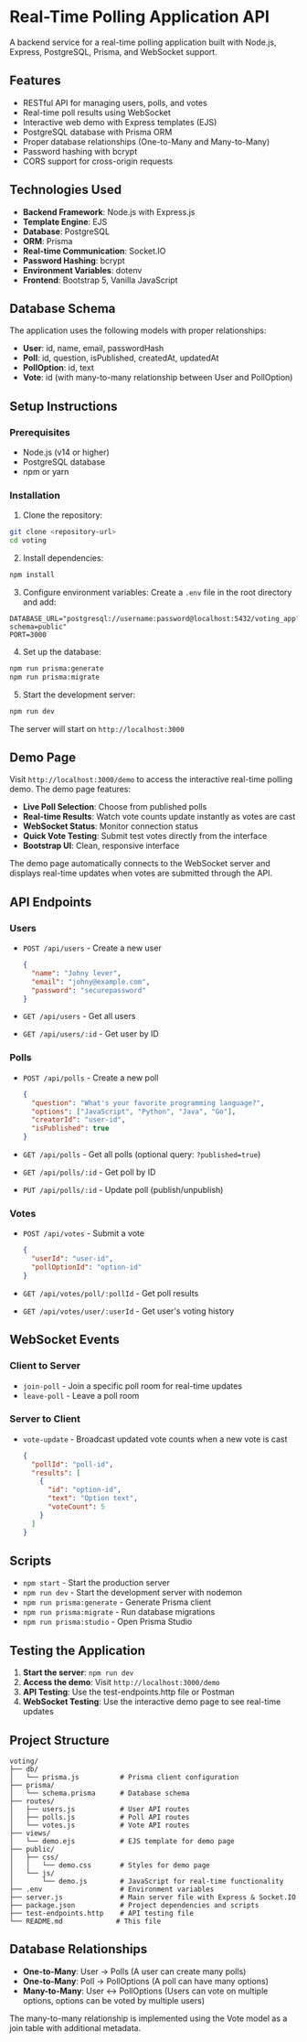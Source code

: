 # Real-Time Polling Application API

A backend service for a real-time polling application built with Node.js, Express, PostgreSQL, Prisma, and WebSocket support.

## Features

- RESTful API for managing users, polls, and votes
- Real-time poll results using WebSocket
- Interactive web demo with Express templates (EJS)
- PostgreSQL database with Prisma ORM
- Proper database relationships (One-to-Many and Many-to-Many)
- Password hashing with bcrypt
- CORS support for cross-origin requests

## Technologies Used

- **Backend Framework**: Node.js with Express.js
- **Template Engine**: EJS
- **Database**: PostgreSQL
- **ORM**: Prisma
- **Real-time Communication**: Socket.IO
- **Password Hashing**: bcrypt
- **Environment Variables**: dotenv
- **Frontend**: Bootstrap 5, Vanilla JavaScript

## Database Schema

The application uses the following models with proper relationships:

- **User**: id, name, email, passwordHash
- **Poll**: id, question, isPublished, createdAt, updatedAt
- **PollOption**: id, text
- **Vote**: id (with many-to-many relationship between User and PollOption)

## Setup Instructions

### Prerequisites

- Node.js (v14 or higher)
- PostgreSQL database
- npm or yarn

### Installation

1. Clone the repository:
```bash
git clone <repository-url>
cd voting
```

2. Install dependencies:
```bash
npm install
```

3. Configure environment variables:
Create a `.env` file in the root directory and add:
```env
DATABASE_URL="postgresql://username:password@localhost:5432/voting_app?schema=public"
PORT=3000
```

4. Set up the database:
```bash
npm run prisma:generate
npm run prisma:migrate
```

5. Start the development server:
```bash
npm run dev
```

The server will start on `http://localhost:3000`

## Demo Page

Visit `http://localhost:3000/demo` to access the interactive real-time polling demo. The demo page features:

- **Live Poll Selection**: Choose from published polls
- **Real-time Results**: Watch vote counts update instantly as votes are cast
- **WebSocket Status**: Monitor connection status
- **Quick Vote Testing**: Submit test votes directly from the interface
- **Bootstrap UI**: Clean, responsive interface

The demo page automatically connects to the WebSocket server and displays real-time updates when votes are submitted through the API.

## API Endpoints

### Users

- `POST /api/users` - Create a new user
  ```json
  {
    "name": "Johny lever",
    "email": "johny@example.com",
    "password": "securepassword"
  }
  ```

- `GET /api/users` - Get all users
- `GET /api/users/:id` - Get user by ID

### Polls

- `POST /api/polls` - Create a new poll
  ```json
  {
    "question": "What's your favorite programming language?",
    "options": ["JavaScript", "Python", "Java", "Go"],
    "creatorId": "user-id",
    "isPublished": true
  }
  ```

- `GET /api/polls` - Get all polls (optional query: `?published=true`)
- `GET /api/polls/:id` - Get poll by ID
- `PUT /api/polls/:id` - Update poll (publish/unpublish)

### Votes

- `POST /api/votes` - Submit a vote
  ```json
  {
    "userId": "user-id",
    "pollOptionId": "option-id"
  }
  ```

- `GET /api/votes/poll/:pollId` - Get poll results
- `GET /api/votes/user/:userId` - Get user's voting history

## WebSocket Events

### Client to Server

- `join-poll` - Join a specific poll room for real-time updates
- `leave-poll` - Leave a poll room

### Server to Client

- `vote-update` - Broadcast updated vote counts when a new vote is cast
  ```json
  {
    "pollId": "poll-id",
    "results": [
      {
        "id": "option-id",
        "text": "Option text",
        "voteCount": 5
      }
    ]
  }
  ```

## Scripts

- `npm start` - Start the production server
- `npm run dev` - Start the development server with nodemon
- `npm run prisma:generate` - Generate Prisma client
- `npm run prisma:migrate` - Run database migrations
- `npm run prisma:studio` - Open Prisma Studio

## Testing the Application

1. **Start the server**: `npm run dev`
2. **Access the demo**: Visit `http://localhost:3000/demo`
3. **API Testing**: Use the test-endpoints.http file or Postman
4. **WebSocket Testing**: Use the interactive demo page to see real-time updates

## Project Structure

```
voting/
├── db/
│   └── prisma.js          # Prisma client configuration
├── prisma/
│   └── schema.prisma      # Database schema
├── routes/
│   ├── users.js           # User API routes
│   ├── polls.js           # Poll API routes
│   └── votes.js           # Vote API routes
├── views/
│   └── demo.ejs           # EJS template for demo page
├── public/
│   ├── css/
│   │   └── demo.css       # Styles for demo page
│   └── js/
│       └── demo.js        # JavaScript for real-time functionality
├── .env                   # Environment variables
├── server.js              # Main server file with Express & Socket.IO
├── package.json           # Project dependencies and scripts
├── test-endpoints.http    # API testing file
└── README.md             # This file
```

## Database Relationships

- **One-to-Many**: User → Polls (A user can create many polls)
- **One-to-Many**: Poll → PollOptions (A poll can have many options)
- **Many-to-Many**: User ↔ PollOptions (Users can vote on multiple options, options can be voted by multiple users)

The many-to-many relationship is implemented using the Vote model as a join table with additional metadata.